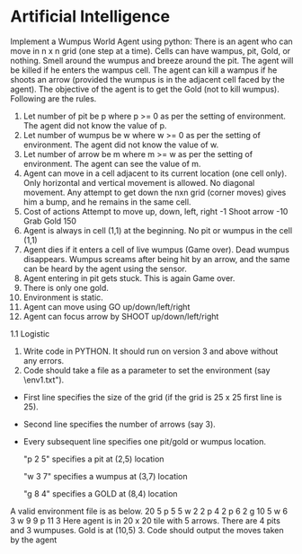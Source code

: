 # Artificial Intelligence

Implement a Wumpus World Agent using python:
There is an agent who can move in n x n grid (one step at a time). Cells can have wampus, pit, Gold, or nothing. Smell around the wumpus and breeze around the pit. The agent will be killed if he enters the wampus cell. The agent can kill a wampus if he shoots an arrow (provided the wumpus is in the adjacent cell faced by the agent). The objective of the agent is to get the Gold (not to kill wumpus). Following are the rules.
1. Let number of pit be p where p >= 0 as per the setting of environment. The agent did not know the value of p.
2. Let number of wumpus be w where w >= 0 as per the setting of environment. The agent did not know the
value of w.
3. Let number of arrow be m where m >= w as per the setting of environment. The agent can see the value of m.
4. Agent can move in a cell adjacent to its current location (one cell only). Only horizontal and vertical movement
is allowed. No diagonal movement. Any attempt to get down the nxn grid (corner moves) gives him a bump, and he remains in the same cell.
5. Cost of actions
Attempt to move up, down, left, right -1
Shoot arrow -10
Grab Gold 150
6. Agent is always in cell (1,1) at the beginning. No pit or wumpus in the cell (1,1)
7. Agent dies if it enters a cell of live wumpus (Game over). Dead wumpus disappears. Wumpus screams after being hit by an arrow, and the same can be heard by the agent using the sensor.
8. Agent entering in pit gets stuck. This is again Game over.
9. There is only one gold.
10. Environment is static.
11. Agent can move using GO up/down/left/right
12. Agent can focus arrow by SHOOT up/down/left/right

1.1 Logistic
1. Write code in PYTHON. It should run on version 3 and above without any errors.
2. Code should take a file as a parameter to set the environment (say \env1.txt").
- First line specifies the size of the grid (if the grid is 25 x 25 first line is 25).
- Second line specifies the number of arrows (say 3).
- Every subsequent line specifies one pit/gold or wumpus location.

  "p 2 5" specifies a pit at (2,5) location

  "w 3 7" specifies a wumpus at (3,7) location

  "g 8 4" specifies a GOLD at (8,4) location

A valid environment file is as below.
20
5
p 5 5
w 2 2
p 4 2
p 6 2
g 10 5
w 6 3
w 9 9
p 11 3
Here agent is in 20 x 20 tile with 5 arrows. There are 4 pits and 3 wumpuses. Gold is at (10,5)
3. Code should output the moves taken by the agent
